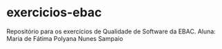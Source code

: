 # exercicios-ebac
Repositório para os exercícios de Qualidade de Software da EBAC. Aluna: Maria de Fátima Polyana Nunes Sampaio
